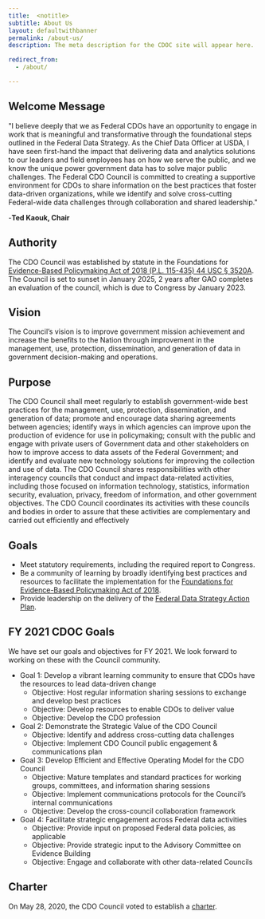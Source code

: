 ```yaml
---
title:  <notitle>
subtitle: About Us
layout: defaultwithbanner
permalink: /about-us/
description: The meta description for the CDOC site will appear here.

redirect_from:
  - /about/

---
```

## Welcome Message

"I believe deeply that we as Federal CDOs have an opportunity to engage in work that is meaningful and transformative through the foundational steps outlined in the Federal Data Strategy.  As the Chief Data Officer at USDA, I have seen first-hand the impact that delivering data and analytics solutions to our leaders and field employees has on how we serve the public, and we know the unique power government data has to solve major public challenges.  The Federal CDO Council is committed to creating a supportive environment for CDOs to share information on the best practices that foster data-driven organizations, while we identify and solve cross-cutting Federal-wide data challenges through collaboration and shared leadership." 

-**Ted Kaouk, Chair**


## Authority

The CDO Council was established by statute in the Foundations for [Evidence-Based Policymaking Act of 2018 (P.L. 115-435) 44 USC § 3520A](https://www.congress.gov/bill/115th-congress/house-bill/4174/text). The Council is set to sunset in January 2025, 2 years after GAO completes an evaluation of the council, which is due to Congress by January 2023.

## Vision
The Council’s vision is to improve government mission achievement and increase the benefits to the Nation through improvement in the management, use, protection, dissemination, and generation of data in government decision-making and operations. 

## Purpose
The CDO Council shall meet regularly to establish government-wide best practices for the management, use, protection, dissemination, and generation of data; promote and encourage data sharing agreements between agencies; identify ways in which agencies can improve upon the production of evidence for use in policymaking; consult with the public and engage with private users of Government data and other stakeholders on how to improve access to data assets of the Federal Government; and identify and evaluate new technology solutions for improving the collection and use of data. The CDO Council shares responsibilities with other interagency councils that conduct and impact data-related activities, including those focused on information technology, statistics, information security, evaluation, privacy, freedom of information, and other government objectives. The CDO Council coordinates its activities with these councils and bodies in order to assure that these activities are complementary and carried out efficiently and effectively

## Goals
* Meet statutory requirements, including the required report to Congress. 
* Be a community of learning by broadly identifying best practices and resources to facilitate the implementation for the [Foundations for Evidence-Based Policymaking Act of 2018](https://www.congress.gov/bill/115th-congress/house-bill/4174/text).
* Provide leadership on the delivery of the [Federal Data Strategy Action Plan](https://strategy.data.gov/action-plan/).

## FY 2021 CDOC Goals
We have set our goals and objectives for FY 2021. We look forward to working on these with the Council community.
* Goal 1: Develop a vibrant learning community to ensure that CDOs have the resources to lead data-driven change
    * Objective: Host regular information sharing sessions to exchange and develop best practices 
    * Objective: Develop resources to enable CDOs to deliver value
    * Objective: Develop the CDO profession
* Goal 2: Demonstrate the Strategic Value of the CDO Council
    * Objective: Identify and address cross-cutting data challenges 
    * Objective: Implement CDO Council public engagement & communications plan
* Goal 3: Develop Efficient and Effective Operating Model for the CDO Council
    * Objective: Mature templates and standard practices for working groups, committees, and information sharing sessions
    * Objective: Implement communications protocols for the Council’s internal communications
    * Objective: Develop the cross-council collaboration framework
* Goal 4: Facilitate strategic engagement across Federal data activities 
    * Objective: Provide input on proposed Federal data policies, as applicable
    * Objective: Provide strategic input to the Advisory Committee on Evidence Building 
    * Objective: Engage and collaborate with other data-related Councils

## Charter
On May 28, 2020, the CDO Council voted to establish a <a href="{{ site.baseurl}}/assets/documents/cdo-council-charter-061820.pdf"> charter</a>.
